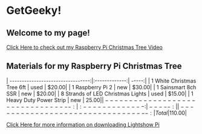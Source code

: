 # GetGeeky!

## Welcome to my page!



[Click Here to check out my Raspberry Pi Christmas Tree Video](https://www.youtube.com/watch?v=uhDK_957jHw)


 ## Materials for my Raspberry Pi Christmas Tree   
 
| ---------------------------------:|:-------------:| -----:|
| 1 White Christmas Tree 6ft        | used          | $20.00|
| 1 Raspberry Pi 2                  | new           | $30.00|
| 1 Sainsmart 8ch SSR               | new           | $20.00|
| 8 Strands of LED Christmas Lights | used          | $15.00|
| 1 Heavy Duty Power Strip          | new           | $25.00|
| ---------------------------------:|:-------------:| -----:|
| ---------------------------------:|Total          |$110.00|

[Click Here for more information on downloading Lightshow Pi](https://bitbucket.org/togiles/lightshowpi.git)
